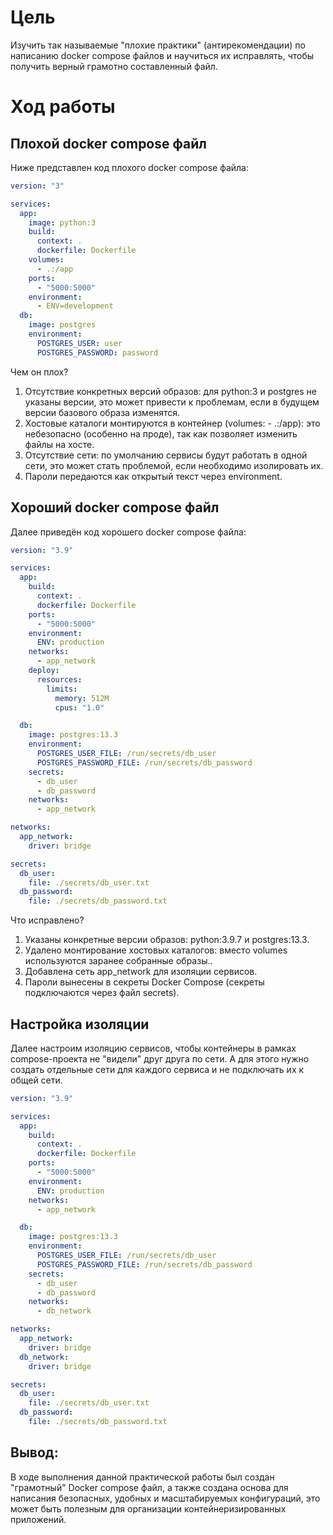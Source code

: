 # Цель
Изучить так называемые "плохие практики" (антирекомендации) по написанию docker compose файлов и научиться их исправлять, чтобы получить верный грамотно составленный файл.

# Ход работы

## Плохой docker compose файл

Ниже представлен код плохого docker compose файла:

```yaml
version: "3"

services:
  app:
    image: python:3
    build:
      context: .
      dockerfile: Dockerfile
    volumes:
      - .:/app
    ports:
      - "5000:5000"
    environment:
      - ENV=development
  db:
    image: postgres
    environment:
      POSTGRES_USER: user
      POSTGRES_PASSWORD: password

```

Чем он плох?

 1. Отсутствие конкретных версий образов: для python:3 и postgres не указаны версии, это может привести к проблемам, если в будущем версии базового образа изменятся.
 2. Хостовые каталоги монтируются в контейнер (volumes: - .:/app): это небезопасно (особенно на проде), так как позволяет изменить файлы на хосте.
 3. Отсутствие сети: по умолчанию сервисы будут работать в одной сети, это может стать проблемой, если необходимо изолировать их.
 4. Пароли передаются как открытый текст через environment.

## Хороший docker compose файл

Далее приведён код хорошего docker compose файла:

```yaml
version: "3.9"

services:
  app:
    build:
      context: .
      dockerfile: Dockerfile
    ports:
      - "5000:5000"
    environment:
      ENV: production
    networks:
      - app_network
    deploy:
      resources:
        limits:
          memory: 512M
          cpus: "1.0"

  db:
    image: postgres:13.3
    environment:
      POSTGRES_USER_FILE: /run/secrets/db_user
      POSTGRES_PASSWORD_FILE: /run/secrets/db_password
    secrets:
      - db_user
      - db_password
    networks:
      - app_network

networks:
  app_network:
    driver: bridge

secrets:
  db_user:
    file: ./secrets/db_user.txt
  db_password:
    file: ./secrets/db_password.txt

```

Что исправлено?

 1. Указаны конкретные версии образов: python:3.9.7 и postgres:13.3.
 2. Удалено монтирование хостовых каталогов: вместо volumes используются заранее собранные образы..
 3. Добавлена сеть app_network для изоляции сервисов.
 4. Пароли вынесены в секреты Docker Compose (секреты подключаются через файл secrets).

## Настройка изоляции

Далее настроим изоляцию сервисов, чтобы контейнеры в рамках compose-проекта не "видели" друг друга по сети. А для этого нужно создать отдельные сети для каждого сервиса и не подключать их к общей сети.

```yaml
version: "3.9"

services:
  app:
    build:
      context: .
      dockerfile: Dockerfile
    ports:
      - "5000:5000"
    environment:
      ENV: production
    networks:
      - app_network

  db:
    image: postgres:13.3
    environment:
      POSTGRES_USER_FILE: /run/secrets/db_user
      POSTGRES_PASSWORD_FILE: /run/secrets/db_password
    secrets:
      - db_user
      - db_password
    networks:
      - db_network

networks:
  app_network:
    driver: bridge
  db_network:
    driver: bridge

secrets:
  db_user:
    file: ./secrets/db_user.txt
  db_password:
    file: ./secrets/db_password.txt

```

## Вывод:
В ходе выполнения данной практической работы был создан "грамотный" Docker compose файл, а также создана основа для написания безопасных, удобных и масштабируемых конфигураций, это может быть полезным для организации контейнеризированных приложений.
